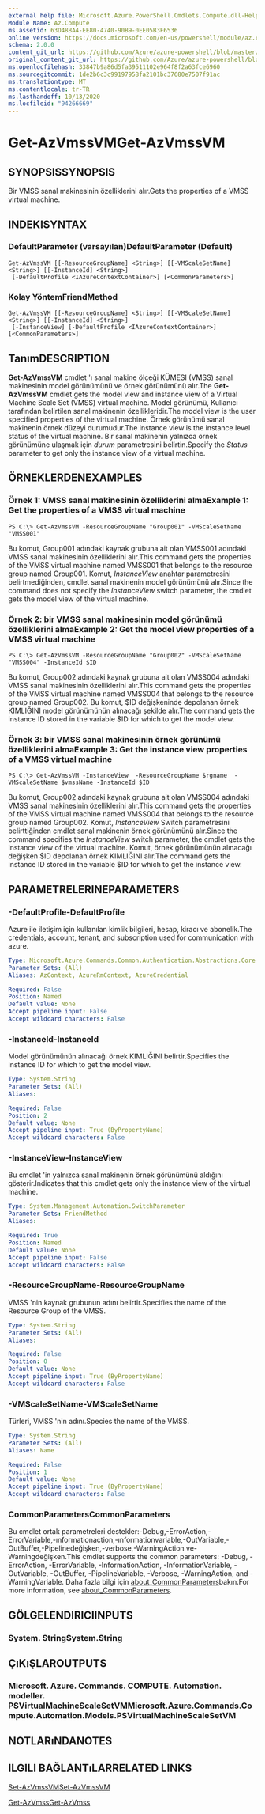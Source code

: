 ```yaml
---
external help file: Microsoft.Azure.PowerShell.Cmdlets.Compute.dll-Help.xml
Module Name: Az.Compute
ms.assetid: 63D48BA4-EE80-4740-90B9-0EE05B3F6536
online version: https://docs.microsoft.com/en-us/powershell/module/az.compute/get-azvmssvm
schema: 2.0.0
content_git_url: https://github.com/Azure/azure-powershell/blob/master/src/Compute/Compute/help/Get-AzVmssVM.md
original_content_git_url: https://github.com/Azure/azure-powershell/blob/master/src/Compute/Compute/help/Get-AzVmssVM.md
ms.openlocfilehash: 33847b9a86d5fa39511102e964f8f2a63fce6960
ms.sourcegitcommit: 1de2b6c3c99197958fa2101bc37680e7507f91ac
ms.translationtype: MT
ms.contentlocale: tr-TR
ms.lasthandoff: 10/13/2020
ms.locfileid: "94266669"
---
```

# <span data-ttu-id="f7e13-101">Get-AzVmssVM</span><span class="sxs-lookup"><span data-stu-id="f7e13-101">Get-AzVmssVM</span></span>

## <span data-ttu-id="f7e13-102">SYNOPSIS</span><span class="sxs-lookup"><span data-stu-id="f7e13-102">SYNOPSIS</span></span>
<span data-ttu-id="f7e13-103">Bir VMSS sanal makinesinin özelliklerini alır.</span><span class="sxs-lookup"><span data-stu-id="f7e13-103">Gets the properties of a VMSS virtual machine.</span></span>

## <span data-ttu-id="f7e13-104">INDEKI</span><span class="sxs-lookup"><span data-stu-id="f7e13-104">SYNTAX</span></span>

### <span data-ttu-id="f7e13-105">DefaultParameter (varsayılan)</span><span class="sxs-lookup"><span data-stu-id="f7e13-105">DefaultParameter (Default)</span></span>
```
Get-AzVmssVM [[-ResourceGroupName] <String>] [[-VMScaleSetName] <String>] [[-InstanceId] <String>]
 [-DefaultProfile <IAzureContextContainer>] [<CommonParameters>]
```

### <span data-ttu-id="f7e13-106">Kolay Yöntem</span><span class="sxs-lookup"><span data-stu-id="f7e13-106">FriendMethod</span></span>
```
Get-AzVmssVM [[-ResourceGroupName] <String>] [[-VMScaleSetName] <String>] [[-InstanceId] <String>]
 [-InstanceView] [-DefaultProfile <IAzureContextContainer>] [<CommonParameters>]
```

## <span data-ttu-id="f7e13-107">Tanım</span><span class="sxs-lookup"><span data-stu-id="f7e13-107">DESCRIPTION</span></span>
<span data-ttu-id="f7e13-108">**Get-AzVmssVM** cmdlet 'ı sanal makine ölçeği KÜMESI (VMSS) sanal makinesinin model görünümünü ve örnek görünümünü alır.</span><span class="sxs-lookup"><span data-stu-id="f7e13-108">The **Get-AzVmssVM** cmdlet gets the model view and instance view of a Virtual Machine Scale Set (VMSS) virtual machine.</span></span>
<span data-ttu-id="f7e13-109">Model görünümü, Kullanıcı tarafından belirtilen sanal makinenin özellikleridir.</span><span class="sxs-lookup"><span data-stu-id="f7e13-109">The model view is the user specified properties of the virtual machine.</span></span>
<span data-ttu-id="f7e13-110">Örnek görünümü sanal makinenin örnek düzeyi durumudur.</span><span class="sxs-lookup"><span data-stu-id="f7e13-110">The instance view is the instance level status of the virtual machine.</span></span>
<span data-ttu-id="f7e13-111">Bir sanal makinenin yalnızca örnek görünümüne ulaşmak için *durum* parametresini belirtin.</span><span class="sxs-lookup"><span data-stu-id="f7e13-111">Specify the *Status* parameter to get only the instance view of a virtual machine.</span></span>

## <span data-ttu-id="f7e13-112">ÖRNEKLERDEN</span><span class="sxs-lookup"><span data-stu-id="f7e13-112">EXAMPLES</span></span>

### <span data-ttu-id="f7e13-113">Örnek 1: VMSS sanal makinesinin özelliklerini alma</span><span class="sxs-lookup"><span data-stu-id="f7e13-113">Example 1: Get the properties of a VMSS virtual machine</span></span>
```
PS C:\> Get-AzVmssVM -ResourceGroupName "Group001" -VMScaleSetName "VMSS001"
```

<span data-ttu-id="f7e13-114">Bu komut, Group001 adındaki kaynak grubuna ait olan VMSS001 adındaki VMSS sanal makinesinin özelliklerini alır.</span><span class="sxs-lookup"><span data-stu-id="f7e13-114">This command gets the properties of the VMSS virtual machine named VMSS001 that belongs to the resource group named Group001.</span></span>
<span data-ttu-id="f7e13-115">Komut, *InstanceView* anahtar parametresini belirtmediğinden, cmdlet sanal makinenin model görünümünü alır.</span><span class="sxs-lookup"><span data-stu-id="f7e13-115">Since the command does not specify the *InstanceView* switch parameter, the cmdlet gets the model view of the virtual machine.</span></span>

### <span data-ttu-id="f7e13-116">Örnek 2: bir VMSS sanal makinesinin model görünümü özelliklerini alma</span><span class="sxs-lookup"><span data-stu-id="f7e13-116">Example 2: Get the model view properties of a VMSS virtual machine</span></span>
```
PS C:\> Get-AzVmssVM -ResourceGroupName "Group002" -VMScaleSetName "VMSS004" -InstanceId $ID
```

<span data-ttu-id="f7e13-117">Bu komut, Group002 adındaki kaynak grubuna ait olan VMSS004 adındaki VMSS sanal makinesinin özelliklerini alır.</span><span class="sxs-lookup"><span data-stu-id="f7e13-117">This command gets the properties of the VMSS virtual machine named VMSS004 that belongs to the resource group named Group002.</span></span>
<span data-ttu-id="f7e13-118">Bu komut, $ID değişkeninde depolanan örnek KIMLIĞINI model görünümünün alınacağı şekilde alır.</span><span class="sxs-lookup"><span data-stu-id="f7e13-118">The command gets the instance ID stored in the variable $ID for which to get the model view.</span></span>

### <span data-ttu-id="f7e13-119">Örnek 3: bir VMSS sanal makinesinin örnek görünümü özelliklerini alma</span><span class="sxs-lookup"><span data-stu-id="f7e13-119">Example 3: Get the instance view properties of a VMSS virtual machine</span></span>
```
PS C:\> Get-AzVmssVM -InstanceView  -ResourceGroupName $rgname  -VMScaleSetName $vmssName -InstanceId $ID
```

<span data-ttu-id="f7e13-120">Bu komut, Group002 adındaki kaynak grubuna ait olan VMSS004 adındaki VMSS sanal makinesinin özelliklerini alır.</span><span class="sxs-lookup"><span data-stu-id="f7e13-120">This command gets the properties of the VMSS virtual machine named VMSS004 that belongs to the resource group named Group002.</span></span>
<span data-ttu-id="f7e13-121">Komut, *InstanceView* Switch parametresini belirttiğinden cmdlet sanal makinenin örnek görünümünü alır.</span><span class="sxs-lookup"><span data-stu-id="f7e13-121">Since the command specifies the *InstanceView* switch parameter, the cmdlet gets the instance view of the virtual machine.</span></span>
<span data-ttu-id="f7e13-122">Komut, örnek görünümünün alınacağı değişken $ID depolanan örnek KIMLIĞINI alır.</span><span class="sxs-lookup"><span data-stu-id="f7e13-122">The command gets the instance ID stored in the variable $ID for which to get the instance view.</span></span>

## <span data-ttu-id="f7e13-123">PARAMETRELERINE</span><span class="sxs-lookup"><span data-stu-id="f7e13-123">PARAMETERS</span></span>

### <span data-ttu-id="f7e13-124">-DefaultProfile</span><span class="sxs-lookup"><span data-stu-id="f7e13-124">-DefaultProfile</span></span>
<span data-ttu-id="f7e13-125">Azure ile iletişim için kullanılan kimlik bilgileri, hesap, kiracı ve abonelik.</span><span class="sxs-lookup"><span data-stu-id="f7e13-125">The credentials, account, tenant, and subscription used for communication with azure.</span></span>

```yaml
Type: Microsoft.Azure.Commands.Common.Authentication.Abstractions.Core.IAzureContextContainer
Parameter Sets: (All)
Aliases: AzContext, AzureRmContext, AzureCredential

Required: False
Position: Named
Default value: None
Accept pipeline input: False
Accept wildcard characters: False
```

### <span data-ttu-id="f7e13-126">-InstanceId</span><span class="sxs-lookup"><span data-stu-id="f7e13-126">-InstanceId</span></span>
<span data-ttu-id="f7e13-127">Model görünümünün alınacağı örnek KIMLIĞINI belirtir.</span><span class="sxs-lookup"><span data-stu-id="f7e13-127">Specifies the instance ID for which to get the model view.</span></span>

```yaml
Type: System.String
Parameter Sets: (All)
Aliases:

Required: False
Position: 2
Default value: None
Accept pipeline input: True (ByPropertyName)
Accept wildcard characters: False
```

### <span data-ttu-id="f7e13-128">-InstanceView</span><span class="sxs-lookup"><span data-stu-id="f7e13-128">-InstanceView</span></span>
<span data-ttu-id="f7e13-129">Bu cmdlet 'in yalnızca sanal makinenin örnek görünümünü aldığını gösterir.</span><span class="sxs-lookup"><span data-stu-id="f7e13-129">Indicates that this cmdlet gets only the instance view of the virtual machine.</span></span>

```yaml
Type: System.Management.Automation.SwitchParameter
Parameter Sets: FriendMethod
Aliases:

Required: True
Position: Named
Default value: None
Accept pipeline input: False
Accept wildcard characters: False
```

### <span data-ttu-id="f7e13-130">-ResourceGroupName</span><span class="sxs-lookup"><span data-stu-id="f7e13-130">-ResourceGroupName</span></span>
<span data-ttu-id="f7e13-131">VMSS 'nin kaynak grubunun adını belirtir.</span><span class="sxs-lookup"><span data-stu-id="f7e13-131">Specifies the name of the Resource Group of the VMSS.</span></span>

```yaml
Type: System.String
Parameter Sets: (All)
Aliases:

Required: False
Position: 0
Default value: None
Accept pipeline input: True (ByPropertyName)
Accept wildcard characters: False
```

### <span data-ttu-id="f7e13-132">-VMScaleSetName</span><span class="sxs-lookup"><span data-stu-id="f7e13-132">-VMScaleSetName</span></span>
<span data-ttu-id="f7e13-133">Türleri, VMSS 'nin adını.</span><span class="sxs-lookup"><span data-stu-id="f7e13-133">Species the name of the VMSS.</span></span>

```yaml
Type: System.String
Parameter Sets: (All)
Aliases: Name

Required: False
Position: 1
Default value: None
Accept pipeline input: True (ByPropertyName)
Accept wildcard characters: False
```

### <span data-ttu-id="f7e13-134">CommonParameters</span><span class="sxs-lookup"><span data-stu-id="f7e13-134">CommonParameters</span></span>
<span data-ttu-id="f7e13-135">Bu cmdlet ortak parametreleri destekler:-Debug,-ErrorAction,-ErrorVariable,-ınformationaction,-ınformationvariable,-OutVariable,-OutBuffer,-Pipelinedeğişken,-verbose,-WarningAction ve-Warningdeğişken.</span><span class="sxs-lookup"><span data-stu-id="f7e13-135">This cmdlet supports the common parameters: -Debug, -ErrorAction, -ErrorVariable, -InformationAction, -InformationVariable, -OutVariable, -OutBuffer, -PipelineVariable, -Verbose, -WarningAction, and -WarningVariable.</span></span> <span data-ttu-id="f7e13-136">Daha fazla bilgi için [about_CommonParameters](http://go.microsoft.com/fwlink/?LinkID=113216)bakın.</span><span class="sxs-lookup"><span data-stu-id="f7e13-136">For more information, see [about_CommonParameters](http://go.microsoft.com/fwlink/?LinkID=113216).</span></span>

## <span data-ttu-id="f7e13-137">GÖLGELENDIRICI</span><span class="sxs-lookup"><span data-stu-id="f7e13-137">INPUTS</span></span>

### <span data-ttu-id="f7e13-138">System. String</span><span class="sxs-lookup"><span data-stu-id="f7e13-138">System.String</span></span>

## <span data-ttu-id="f7e13-139">ÇıKıŞLAR</span><span class="sxs-lookup"><span data-stu-id="f7e13-139">OUTPUTS</span></span>

### <span data-ttu-id="f7e13-140">Microsoft. Azure. Commands. COMPUTE. Automation. modeller. PSVirtualMachineScaleSetVM</span><span class="sxs-lookup"><span data-stu-id="f7e13-140">Microsoft.Azure.Commands.Compute.Automation.Models.PSVirtualMachineScaleSetVM</span></span>

## <span data-ttu-id="f7e13-141">NOTLARıNDA</span><span class="sxs-lookup"><span data-stu-id="f7e13-141">NOTES</span></span>

## <span data-ttu-id="f7e13-142">ILGILI BAĞLANTıLAR</span><span class="sxs-lookup"><span data-stu-id="f7e13-142">RELATED LINKS</span></span>

[<span data-ttu-id="f7e13-143">Set-AzVmssVM</span><span class="sxs-lookup"><span data-stu-id="f7e13-143">Set-AzVmssVM</span></span>](./Set-AzVmssVM.md)

[<span data-ttu-id="f7e13-144">Get-AzVmss</span><span class="sxs-lookup"><span data-stu-id="f7e13-144">Get-AzVmss</span></span>](./Get-AzVmss.md)


